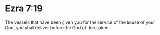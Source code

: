 # Ezra 7:19

The vessels that have been given you for the service of the house of your God, you shall deliver before the God of Jerusalem.
